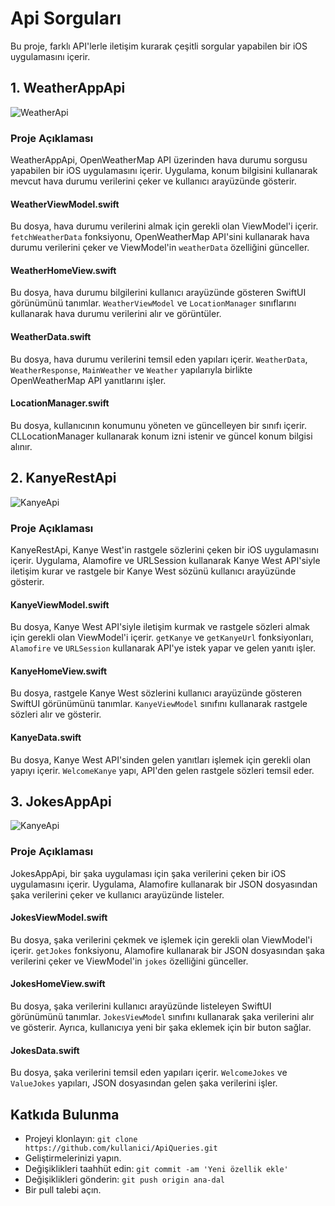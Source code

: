 # Api Sorguları

Bu proje, farklı API'lerle iletişim kurarak çeşitli sorgular yapabilen bir iOS uygulamasını içerir.

## 1. WeatherAppApi

![WeatherApi](https://github.com/doguner1/GitImageData/blob/main/ApiQueries/WeatherAppApi/IMG_64534A6B5595-1.jpeg?raw=true)

### Proje Açıklaması

WeatherAppApi, OpenWeatherMap API üzerinden hava durumu sorgusu yapabilen bir iOS uygulamasını içerir. Uygulama, konum bilgisini kullanarak mevcut hava durumu verilerini çeker ve kullanıcı arayüzünde gösterir.

#### WeatherViewModel.swift

Bu dosya, hava durumu verilerini almak için gerekli olan ViewModel'i içerir. `fetchWeatherData` fonksiyonu, OpenWeatherMap API'sini kullanarak hava durumu verilerini çeker ve ViewModel'in `weatherData` özelliğini günceller.

#### WeatherHomeView.swift

Bu dosya, hava durumu bilgilerini kullanıcı arayüzünde gösteren SwiftUI görünümünü tanımlar. `WeatherViewModel` ve `LocationManager` sınıflarını kullanarak hava durumu verilerini alır ve görüntüler.

#### WeatherData.swift

Bu dosya, hava durumu verilerini temsil eden yapıları içerir. `WeatherData`, `WeatherResponse`, `MainWeather` ve `Weather` yapılarıyla birlikte OpenWeatherMap API yanıtlarını işler.

#### LocationManager.swift

Bu dosya, kullanıcının konumunu yöneten ve güncelleyen bir sınıfı içerir. CLLocationManager kullanarak konum izni istenir ve güncel konum bilgisi alınır.

## 2. KanyeRestApi

![KanyeApi](https://github.com/doguner1/GitImageData/blob/main/ApiQueries/KanyeResApi/Ekran%20Resmi%202024-05-28%2020.56.38.png?raw=true)

### Proje Açıklaması

KanyeRestApi, Kanye West'in rastgele sözlerini çeken bir iOS uygulamasını içerir. Uygulama, Alamofire ve URLSession kullanarak Kanye West API'siyle iletişim kurar ve rastgele bir Kanye West sözünü kullanıcı arayüzünde gösterir.

#### KanyeViewModel.swift

Bu dosya, Kanye West API'siyle iletişim kurmak ve rastgele sözleri almak için gerekli olan ViewModel'i içerir. `getKanye` ve `getKanyeUrl` fonksiyonları, `Alamofire` ve `URLSession` kullanarak API'ye istek yapar ve gelen yanıtı işler.

#### KanyeHomeView.swift

Bu dosya, rastgele Kanye West sözlerini kullanıcı arayüzünde gösteren SwiftUI görünümünü tanımlar. `KanyeViewModel` sınıfını kullanarak rastgele sözleri alır ve gösterir.

#### KanyeData.swift

Bu dosya, Kanye West API'sinden gelen yanıtları işlemek için gerekli olan yapıyı içerir. `WelcomeKanye` yapı, API'den gelen rastgele sözleri temsil eder.

## 3. JokesAppApi

![KanyeApi](https://github.com/doguner1/GitImageData/blob/main/ApiQueries/JokesAppApi/Ekran%20Resmi%202024-05-28%2021.02.13.png?raw=true)

### Proje Açıklaması

JokesAppApi, bir şaka uygulaması için şaka verilerini çeken bir iOS uygulamasını içerir. Uygulama, Alamofire kullanarak bir JSON dosyasından şaka verilerini çeker ve kullanıcı arayüzünde listeler.

#### JokesViewModel.swift

Bu dosya, şaka verilerini çekmek ve işlemek için gerekli olan ViewModel'i içerir. `getJokes` fonksiyonu, Alamofire kullanarak bir JSON dosyasından şaka verilerini çeker ve ViewModel'in `jokes` özelliğini günceller.

#### JokesHomeView.swift

Bu dosya, şaka verilerini kullanıcı arayüzünde listeleyen SwiftUI görünümünü tanımlar. `JokesViewModel` sınıfını kullanarak şaka verilerini alır ve gösterir. Ayrıca, kullanıcıya yeni bir şaka eklemek için bir buton sağlar.

#### JokesData.swift

Bu dosya, şaka verilerini temsil eden yapıları içerir. `WelcomeJokes` ve `ValueJokes` yapıları, JSON dosyasından gelen şaka verilerini işler.


## Katkıda Bulunma

- Projeyi klonlayın: `git clone https://github.com/kullanici/ApiQueries.git`
- Geliştirmelerinizi yapın.
- Değişiklikleri taahhüt edin: `git commit -am 'Yeni özellik ekle'`
- Değişiklikleri gönderin: `git push origin ana-dal`
- Bir pull talebi açın.


